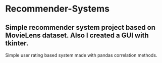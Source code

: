 # Recommender-Systems
Simple recommender system project based on MovieLens dataset. Also I created a GUI with tkinter.
-
Simple user rating based system made with pandas correlation methods.

